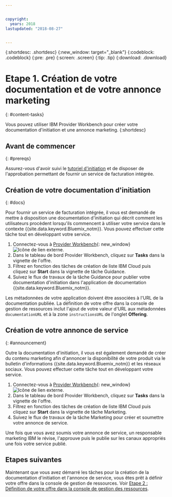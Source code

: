 ```yaml
---


copyright:
  years: 2018
lastupdated: "2018-08-27"


---
```


{:shortdesc: .shortdesc}
{:new_window: target="_blank"}
{:codeblock: .codeblock}
{:pre: .pre}
{:screen: .screen}
{:tip: .tip}
{:download: .download}

# Etape 1. Création de votre documentation et de votre annonce marketing
{: #content-tasks}

Vous pouvez utiliser IBM Provider Workbench pour créer votre documentation d'initiation et une annonce marketing.
{:shortdesc}

## Avant de commencer
{: #prereqs}

Assurez-vous d'avoir suivi le [tutoriel d'initiation](/docs/third-party/index.html) et de disposer de l'approbation permettant de fournir un service de facturation intégrée.

## Création de votre documentation d'initiation
{: #docs}

Pour fournir un service de facturation intégrée, il vous est demandé de mettre à disposition une documentation d'initiation qui décrit comment les utilisateurs procèdent lorsqu'ils commencent à utiliser votre service dans le contexte {{site.data.keyword.Bluemix_notm}}. Vous pouvez effectuer cette tâche tout en développant votre service.

1. Connectez-vous à [Provider Workbench](https://www.ibm.com/marketplace/workbench/){: new_window} ![Icône de lien externe](../icons/launch-glyph.svg "Icône de lien externe").
2. Dans le tableau de bord Provider Workbench, cliquez sur **Tasks** dans la vignette de l'offre.
3. Filtrez en fonction des tâches de création de liste IBM Cloud puis cliquez sur **Start** dans la vignette de tâche Guidance.
4. Suivez le flux de travaux de la tâche Guidance pour publier votre documentation d'initiation dans l'application de documentation {{site.data.keyword.Bluemix_notm}}.

Les métadonnées de votre application doivent être associées à l'URL de la documentation publiée. La définition de votre offre dans la console de gestion de ressources inclut l'ajout de votre valeur d'URL aux métadonnées `documentationURL` et à la zone `instructionsURL` de l'onglet **Offering**.

## Création de votre annonce de service
{: #announcement}

Outre la documentation d'initiation, il vous est également demandé de créer du contenu marketing afin d'annoncer la disponibilité de votre produit via le bulletin d'informations {{site.data.keyword.Bluemix_notm}} et les réseaux sociaux. Vous pouvez effectuer cette tâche tout en développant votre service.

1. Connectez-vous à [Provider Workbench](https://www.ibm.com/marketplace/workbench/){: new_window} ![Icône de lien externe](../icons/launch-glyph.svg "Icône de lien externe").
2. Dans le tableau de bord Provider Workbench, cliquez sur **Tasks** dans la vignette de l'offre.
3. Filtrez en fonction des tâches de création de liste IBM Cloud puis cliquez sur **Start** dans la vignette de tâche Marketing.
4. Suivez le flux de travaux de la tâche Marketing pour créer et soumettre votre annonce de service.

Une fois que vous avez soumis votre annonce de service, un responsable marketing IBM le révise, l'approuve puis le publie sur les canaux appropriés une fois votre service publié.

## Etapes suivantes

Maintenant que vous avez démarré les tâches pour la création de la documentation d'initiation et l'annonce de service, vous êtes prêt à définir votre offre dans la console de gestion de ressources. Voir [Etape 2 : Définition de votre offre dans la console de gestion des ressources](/docs/third-party/cis2-rmc-define.html).
